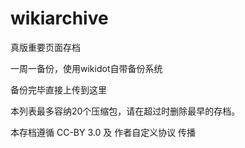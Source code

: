 # wikiarchive
真版重要页面存档

一周一备份，使用wikidot自带备份系统

备份完毕直接上传到这里

本列表最多容纳20个压缩包，请在超过时删除最早的存档。

本存档遵循 CC-BY 3.0 及 作者自定义协议 传播
